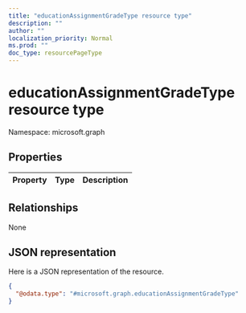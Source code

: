 ```yaml
---
title: "educationAssignmentGradeType resource type"
description: ""
author: ""
localization_priority: Normal
ms.prod: ""
doc_type: resourcePageType
---
```


# educationAssignmentGradeType resource type


Namespace: microsoft.graph



## Properties
|Property|Type|Description|
|:---|:---|:---|

## Relationships
None

## JSON representation
Here is a JSON representation of the resource.
<!-- {
  "blockType": "resource",
  "@odata.type": "microsoft.graph.educationAssignmentGradeType"
}
-->
``` json
{
  "@odata.type": "#microsoft.graph.educationAssignmentGradeType"
}
```

